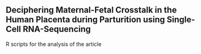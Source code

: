 ## Deciphering Maternal-Fetal Crosstalk in the Human Placenta during Parturition using Single-Cell RNA-Sequencing

R scripts for the analysis of the article
